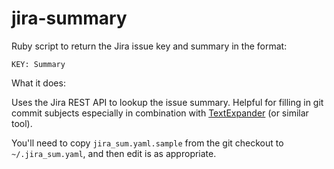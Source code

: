 jira-summary
============

Ruby script to return the Jira issue key and summary in the format:

```
KEY: Summary
```

What it does:

Uses the Jira REST API to lookup the issue summary. Helpful for filling in git commit subjects especially in combination with [TextExpander](http://smilesoftware.com/TextExpander/index.html) (or similar tool).

You'll need to copy `jira_sum.yaml.sample` from the git checkout to `~/.jira_sum.yaml`, and then edit is as appropriate.
